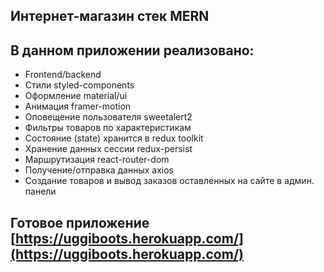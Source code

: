 ## Интернет-магазин стек MERN
## В данном приложении реализовано:
- Frontend/backend
- Стили styled-components
- Оформление material/ui
- Анимация framer-motion
- Оповещение пользователя sweetalert2
- Фильтры товаров по характеристикам
- Состояние (state) хранится в redux toolkit
- Хранение данных сессии redux-persist
- Маршрутизация react-router-dom
- Получение/отправка данных axios
- Создание товаров и вывод заказов оставленных на сайте в админ. панели

## Готовое приложение [https://uggiboots.herokuapp.com/](https://uggiboots.herokuapp.com/)
